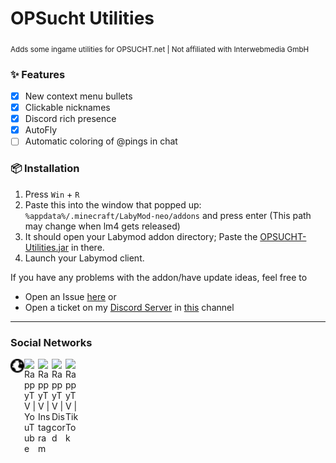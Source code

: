 # OPSucht Utilities
<sub>Adds some ingame utilities for OPSUCHT.net | Not affiliated with Interwebmedia GmbH</sub>

### ✨ Features
- [x] New context menu bullets
- [x] Clickable nicknames
- [x] Discord rich presence
- [x] AutoFly
- [ ] Automatic coloring of @pings in chat

### 📦 Installation
1. Press `Win` + `R`
2. Paste this into the window that popped up: `%appdata%/.minecraft/LabyMod-neo/addons` and press enter (This path may change when lm4 gets released)
3. It should open your Labymod addon directory; Paste the [OPSUCHT-Utilities.jar](https://github.com/RappyLabyAddons/OPSUCHT-Utilities/releases/download/v1.1.3/OPSUCHT-Utilities.jar) in there.
4. Launch your Labymod client.

If you have any problems with the addon/have update ideas, feel free to
- Open an Issue [here](https://github.com/RappyLabyAddons/OPSUCHT-Utilities/issues/new/choose)
  or
- Open a ticket on my [Discord Server](https://rappytv.com/server) in [this](https://discord.com/channels/815912035124248587/840285653946204181) channel

---

### Social Networks

[<img align="left" alt="RappyTV | Website" width="22px" src="https://raw.githubusercontent.com/iconic/open-iconic/master/svg/globe.svg" />][website]
[<img align="left" alt="RappyTV | YouTube" width="22px" src="https://cdn.jsdelivr.net/npm/simple-icons@v3/icons/youtube.svg" />][youtube]
[<img align="left" alt="RappyTV | Instagram" width="22px" src="https://cdn.jsdelivr.net/npm/simple-icons@v3/icons/instagram.svg" />][instagram]
[<img align="left" alt="RappyTV | Discord" width="22px" src="https://cdn.jsdelivr.net/npm/simple-icons@v3/icons/discord.svg" />][server]
[<img align="left" alt="RappyTV | TikTok" width="22px" src="https://cdn.jsdelivr.net/npm/simple-icons@v3/icons/tiktok.svg" />][tiktok]

[website]: https://rappytv.com/
[youtube]: https://youtube.com/@RappyyTV
[instagram]: https://instagram.com/rappyytv
[server]: https://rappytv.com/server
[tiktok]: https://tiktok.com/@rappytv